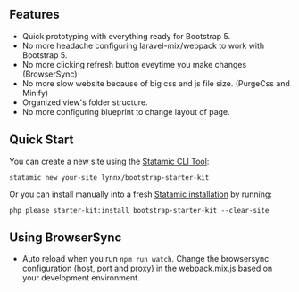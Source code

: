 ## Features

-   Quick prototyping with everything ready for Bootstrap 5.
-   No more headache configuring laravel-mix/webpack to work with Bootstrap 5.
-   No more clicking refresh button eveytime you make changes (BrowserSync)
-   No more slow website because of big css and js file size. (PurgeCss and Minify)
-   Organized view's folder structure.
-   No more configuring blueprint to change layout of page.

## Quick Start

You can create a new site using the [Statamic CLI Tool](https://github.com/statamic/cli):

```
statamic new your-site lynnx/bootstrap-starter-kit
```

Or you can install manually into a fresh [Statamic installation](https://statamic.dev/installation) by running:

`php please starter-kit:install bootstrap-starter-kit --clear-site`

## Using BrowserSync

-   Auto reload when you run `npm run watch`. Change the browsersync configuration (host, port and proxy) in the webpack.mix.js based on your development environment.
